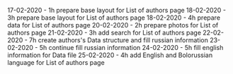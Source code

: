 17-02-2020 - 1h prepare base layout for List of authors page
18-02-2020 - 3h prepare base layout for List of authors page
18-02-2020 - 4h prepare data for List of authors page
20-02-2020 - 2h prepare photos for List of authors page
21-02-2020 - 3h add search for List of authors page
22-02-2020 - 7h create authors's Data structure and fill russian information
23-02-2020 - 5h continue fill russian information
24-02-2020 - 5h fill english information for Data file
25-02-2020 - 4h add English and Bolorussian language for List of authors page
